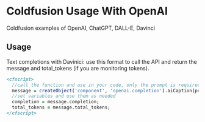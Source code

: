 # Coldfusion Usage With OpenAI
Coldfusion examples of OpenAI, ChatGPT, DALL-E, Davinci


## Usage

Text completions with Davinici: use this format to call the API and return the message and total_tokens (if you are monitoring tokens).

```coldfusion
<cfscript>
  //call the function and use in your code, only the prompt is required, the rest are optional
  message = createObject('component', 'openai.completion').aiCaption(prompt='This is a test prompt.', temperature=0.7, max_tokens=250, top_p=0.8, frequency_penalty=0, presence_penalty=0.0);
  //set variables and use them as needed
  completion = message.completion;
  total_tokens = message.total_tokens;
</cfscript>
```
